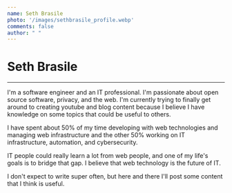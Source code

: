 ```yaml
---
name: Seth Brasile
photo: '/images/sethbrasile_profile.webp'
comments: false
author: " "
---
```


# Seth Brasile

---

I'm a software engineer and an IT professional. I'm passionate about open source software, privacy, and the web. I'm currently trying to finally get around to
creating youtube and blog content because I believe I have knowledge on some topics that could be useful to others.

I have spent about 50% of my time developing with web technologies and managing web infrastructure and the other 50% working on IT infrastructure, automation, and cybersecurity.

IT people could really learn a lot from web people, and one of my life's goals is to bridge that gap. I believe that web technology is the future of IT.

I don't expect to write super often, but here and there I'll post some content that I think is useful.
